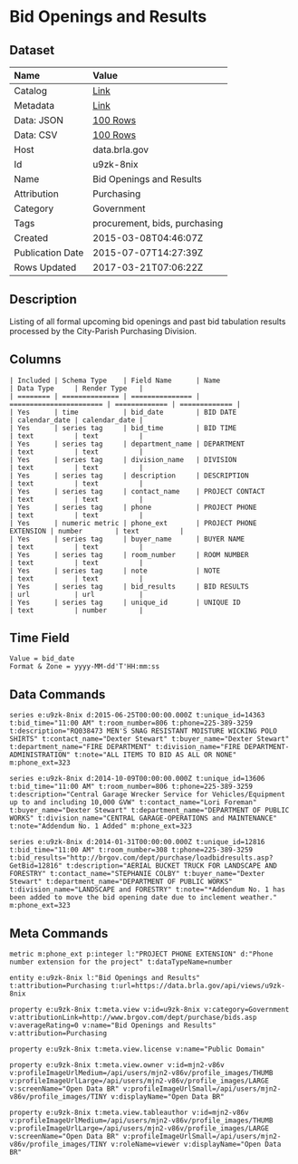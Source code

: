 # Bid Openings and Results

## Dataset

| Name | Value |
| :--- | :---- |
| Catalog | [Link](https://catalog.data.gov/dataset/bid-openings-and-results) |
| Metadata | [Link](https://data.brla.gov/api/views/u9zk-8nix) |
| Data: JSON | [100 Rows](https://data.brla.gov/api/views/u9zk-8nix/rows.json?max_rows=100) |
| Data: CSV | [100 Rows](https://data.brla.gov/api/views/u9zk-8nix/rows.csv?max_rows=100) |
| Host | data.brla.gov |
| Id | u9zk-8nix |
| Name | Bid Openings and Results |
| Attribution | Purchasing |
| Category | Government |
| Tags | procurement, bids, purchasing |
| Created | 2015-03-08T04:46:07Z |
| Publication Date | 2015-07-07T14:27:39Z |
| Rows Updated | 2017-03-21T07:06:22Z |

## Description

Listing of all formal upcoming bid openings and past bid tabulation results processed by the City-Parish Purchasing Division.

## Columns

```ls
| Included | Schema Type    | Field Name      | Name                    | Data Type     | Render Type   |
| ======== | ============== | =============== | ======================= | ============= | ============= |
| Yes      | time           | bid_date        | BID DATE                | calendar_date | calendar_date |
| Yes      | series tag     | bid_time        | BID TIME                | text          | text          |
| Yes      | series tag     | department_name | DEPARTMENT              | text          | text          |
| Yes      | series tag     | division_name   | DIVISION                | text          | text          |
| Yes      | series tag     | description     | DESCRIPTION             | text          | text          |
| Yes      | series tag     | contact_name    | PROJECT CONTACT         | text          | text          |
| Yes      | series tag     | phone           | PROJECT PHONE           | text          | text          |
| Yes      | numeric metric | phone_ext       | PROJECT PHONE EXTENSION | number        | text          |
| Yes      | series tag     | buyer_name      | BUYER NAME              | text          | text          |
| Yes      | series tag     | room_number     | ROOM NUMBER             | text          | text          |
| Yes      | series tag     | note            | NOTE                    | text          | text          |
| Yes      | series tag     | bid_results     | BID RESULTS             | url           | url           |
| Yes      | series tag     | unique_id       | UNIQUE ID               | text          | number        |
```

## Time Field

```ls
Value = bid_date
Format & Zone = yyyy-MM-dd'T'HH:mm:ss
```

## Data Commands

```ls
series e:u9zk-8nix d:2015-06-25T00:00:00.000Z t:unique_id=14363 t:bid_time="11:00 AM" t:room_number=806 t:phone=225-389-3259 t:description="RQ038473 MEN'S SNAG RESISTANT MOISTURE WICKING POLO SHIRTS" t:contact_name="Dexter Stewart" t:buyer_name="Dexter Stewart" t:department_name="FIRE DEPARTMENT" t:division_name="FIRE DEPARTMENT-ADMINISTRATION" t:note="ALL ITEMS TO BID AS ALL OR NONE" m:phone_ext=323

series e:u9zk-8nix d:2014-10-09T00:00:00.000Z t:unique_id=13606 t:bid_time="11:00 AM" t:room_number=806 t:phone=225-389-3259 t:description="Central Garage Wrecker Service for Vehicles/Equipment
up to and including 10,000 GVW" t:contact_name="Lori Foreman" t:buyer_name="Dexter Stewart" t:department_name="DEPARTMENT OF PUBLIC WORKS" t:division_name="CENTRAL GARAGE-OPERATIONS and MAINTENANCE" t:note="Addendum No. 1 Added" m:phone_ext=323

series e:u9zk-8nix d:2014-01-31T00:00:00.000Z t:unique_id=12816 t:bid_time="11:00 AM" t:room_number=308 t:phone=225-389-3259 t:bid_results="http://brgov.com/dept/purchase/loadbidresults.asp?GetBid=12816" t:description="AERIAL BUCKET TRUCK FOR LANDSCAPE AND FORESTRY" t:contact_name="STEPHANIE COLBY" t:buyer_name="Dexter Stewart" t:department_name="DEPARTMENT OF PUBLIC WORKS" t:division_name="LANDSCAPE and FORESTRY" t:note="*Addendum No. 1 has been added to move the bid opening date due to inclement weather." m:phone_ext=323
```

## Meta Commands

```ls
metric m:phone_ext p:integer l:"PROJECT PHONE EXTENSION" d:"Phone number extension for the project" t:dataTypeName=number

entity e:u9zk-8nix l:"Bid Openings and Results" t:attribution=Purchasing t:url=https://data.brla.gov/api/views/u9zk-8nix

property e:u9zk-8nix t:meta.view v:id=u9zk-8nix v:category=Government v:attributionLink=http://www.brgov.com/dept/purchase/bids.asp v:averageRating=0 v:name="Bid Openings and Results" v:attribution=Purchasing

property e:u9zk-8nix t:meta.view.license v:name="Public Domain"

property e:u9zk-8nix t:meta.view.owner v:id=mjn2-v86v v:profileImageUrlMedium=/api/users/mjn2-v86v/profile_images/THUMB v:profileImageUrlLarge=/api/users/mjn2-v86v/profile_images/LARGE v:screenName="Open Data BR" v:profileImageUrlSmall=/api/users/mjn2-v86v/profile_images/TINY v:displayName="Open Data BR"

property e:u9zk-8nix t:meta.view.tableauthor v:id=mjn2-v86v v:profileImageUrlMedium=/api/users/mjn2-v86v/profile_images/THUMB v:profileImageUrlLarge=/api/users/mjn2-v86v/profile_images/LARGE v:screenName="Open Data BR" v:profileImageUrlSmall=/api/users/mjn2-v86v/profile_images/TINY v:roleName=viewer v:displayName="Open Data BR"
```